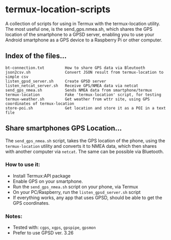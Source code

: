 # termux-location-scripts
A collection of scripts for using in Termux with the termux-location utility. The most useful one, is the send_gps.nmea.sh, which shares the GPS location of the smartphone to a GPSD server, enabling you to use your Android smartphone as a GPS device to a Raspberry Pi or other computer.


## Index of the files...
```
bt-connection.txt         How to share GPS data via Bleutooth
json2csv.sh               Convert JSON result from termux-location to simple csv
listen_gpsd_server.sh     Create GPSD server
listen_netcat_server.sh   Receive GPS/NMEA data via netcat
send_gps_nmea.sh          Sends NMEA data from smartphone/termux
termux-location           Fake 'termux-location' script, for testing
termux-weather.sh         Get weather from wttr site, using GPS coordinates of termux-location
store-poi.sh              Get location and store it as a POI in a text file
```

## Share smartphones GPS Location...

The `send_gps_nmea.sh` script, takes the GPS location of the phone, using the `termux-location` utility and converts it to NMEA data, which then shares with another computer via `netcat`. The same can be possible via Bluetooth.

### How to use it:

- Install Termux:API package
- Enable GPS on your smartphone.
- Run the `send_gps_nmea.sh` script on your phone, via Termux
- On your PC/Raspberry, run the `listen_gpsd_server.sh` script
- If everything works, any app that uses GPSD, should be able to get the GPS coordinates.

### Notes:
- Tested with: `cgps`, `xgps`, `gpspipe`, `gpsmon`
- Prefer to use GPSD ver. 3.26
